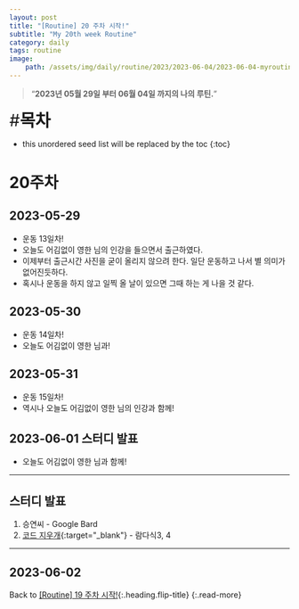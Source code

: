 ```yaml
---
layout: post
title: "[Routine] 20 주차 시작!"
subtitle: "My 20th week Routine"
category: daily
tags: routine
image:
    path: /assets/img/daily/routine/2023/2023-06-04/2023-06-04-myroutine-20th.png
---
```


> “**2023년 05월 29일 부터 06월 04일 까지의 나의 루틴.**”

<span style="font-size:30px;">\#**목차**</span>
* this unordered seed list will be replaced by the toc
{:toc}

# 20주차
## 2023-05-29
- 운동 13일차!
- 오늘도 어김없이 영한 님의 인강을 들으면서 출근하였다.
- 이제부터 출근시간 사진을 굳이 올리지 않으려 한다. 일단 운동하고 나서 별 의미가 없어진듯하다.
- 혹시나 운동을 하지 않고 일찍 올 날이 있으면 그때 하는 게 나을 것 같다.

## 2023-05-30
- 운동 14일차!
- 오늘도 어김없이 영한 님과!

## 2023-05-31
- 운동 15일차!
- 역시나 오늘도 어김없이 영한 님의 인강과 함께!

## 2023-06-01 스터디 발표
- 오늘도 어김없이 영한 님과 함께!

***
## 스터디 발표
1. 승연씨 - Google Bard
2. [코드 지우개]{:target="_blank"} - 람다식3, 4

***

## 2023-06-02

Back to [[Routine] 19 주차 시작!](../05-may/2023-05-28-week-19th.md){:.heading.flip-title}
{:.read-more}

[//]: # (Continue with [[Routine] 20 주차 시작!]&#40;../06-june/2023-05-30-week-20th.md&#41;{:.heading.flip-title})
[//]: # ({:.read-more})

<!-- Links -->

<!-- Study Links -->
[코드 지우개]: https://blog.naver.com/PostList.naver?blogId=codeblog

<!-- Commit Links -->